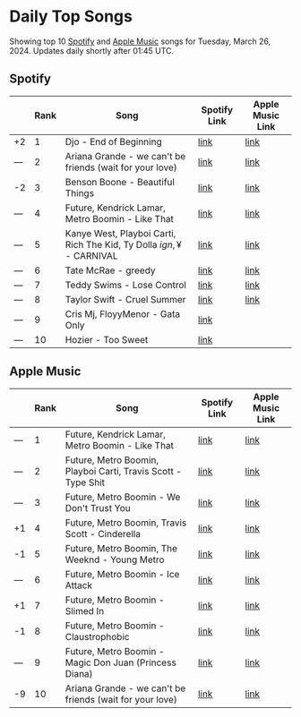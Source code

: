 # Daily Top Songs

Showing top 10 [Spotify](#spotify) and [Apple Music](#apple-music) songs for Tuesday, March 26, 2024. Updates daily shortly after 01:45 UTC.

## Spotify

|             | Rank            | Song            | Spotify Link                    | Apple Music Link                                                                             |
| ----------- | --------------- | --------------- | ------------------------------- | -------------------------------------------------------------------------------------------- |
| +2 | 1 | Djo - End of Beginning | [link](https://open.spotify.com/track/3qhlB30KknSejmIvZZLjOD) | [link](https://music.apple.com/us/song/end-of-beginning/1632448108) |
| — | 2 | Ariana Grande - we can't be friends (wait for your love) | [link](https://open.spotify.com/track/46kspZSY3aKmwQe7O77fCC) | [link](https://music.apple.com/us/song/we-cant-be-friends-wait-for-your-love/1725878242) |
| -2 | 3 | Benson Boone - Beautiful Things | [link](https://open.spotify.com/track/6tNQ70jh4OwmPGpYy6R2o9) | [link](https://music.apple.com/us/song/beautiful-things/1724488124) |
| — | 4 | Future, Kendrick Lamar, Metro Boomin - Like That | [link](https://open.spotify.com/track/2tudvzsrR56uom6smgOcSf) | [link](https://music.apple.com/us/song/like-that/1737150439) |
| — | 5 | Kanye West, Playboi Carti, Rich The Kid, Ty Dolla $ign, ¥$ - CARNIVAL | [link](https://open.spotify.com/track/4m4BHvDfzIgj5LbQLuFiIp) | [link](https://music.apple.com/us/song/carnival/1730241073) |
| — | 6 | Tate McRae - greedy | [link](https://open.spotify.com/track/3rUGC1vUpkDG9CZFHMur1t) | [link](https://music.apple.com/us/song/greedy/1706381103) |
| — | 7 | Teddy Swims - Lose Control | [link](https://open.spotify.com/track/17phhZDn6oGtzMe56NuWvj) | [link](https://music.apple.com/us/song/lose-control/1691699836) |
| — | 8 | Taylor Swift - Cruel Summer | [link](https://open.spotify.com/track/1BxfuPKGuaTgP7aM0Bbdwr) | [link](https://music.apple.com/us/song/cruel-summer/1468058171) |
| — | 9 | Cris Mj, FloyyMenor - Gata Only | [link](https://open.spotify.com/track/6XjDF6nds4DE2BBbagZol6) |  |
| — | 10 | Hozier - Too Sweet | [link](https://open.spotify.com/track/3HMY0r2BAdpasXMY8rseR0) |  |

## Apple Music

|             | Rank            | Song            | Spotify Link                    | Apple Music Link                   |
| ----------- | --------------- | --------------- | ------------------------------- | ---------------------------------- |
| — | 1 | Future, Kendrick Lamar, Metro Boomin - Like That | [link](https://open.spotify.com/track/2tudvzsrR56uom6smgOcSf) | [link](https://music.apple.com/us/song/like-that/1737150439) |
| — | 2 | Future, Metro Boomin, Playboi Carti, Travis Scott - Type Shit | [link](https://open.spotify.com/track/28drn6tQo95MRvO0jQEo5C) | [link](https://music.apple.com/us/song/type-shit/1737150156) |
| — | 3 | Future, Metro Boomin - We Don't Trust You | [link](https://open.spotify.com/track/1pnDvUuAEd6z8bKEsbAjk1) | [link](https://music.apple.com/us/song/we-dont-trust-you/1737150142) |
| +1 | 4 | Future, Metro Boomin, Travis Scott - Cinderella | [link](https://open.spotify.com/track/0hKtu53OlIFXVuYkZwcn3o) | [link](https://music.apple.com/us/song/cinderella/1737150446) |
| -1 | 5 | Future, Metro Boomin, The Weeknd - Young Metro | [link](https://open.spotify.com/track/3OxL6MuctgZp1e0zxoAZhH) | [link](https://music.apple.com/us/song/young-metro/1737150149) |
| — | 6 | Future, Metro Boomin - Ice Attack | [link](https://open.spotify.com/track/70ToiXlzl8N1EgfC07ZcZE) | [link](https://music.apple.com/us/song/ice-attack/1737150153) |
| +1 | 7 | Future, Metro Boomin - Slimed In | [link](https://open.spotify.com/track/2GLWhy9iiO1wrLUF5l4FtJ) | [link](https://music.apple.com/us/song/slimed-in/1737150442) |
| -1 | 8 | Future, Metro Boomin - Claustrophobic | [link](https://open.spotify.com/track/57ELn9TPDIhrpl0dasS465) | [link](https://music.apple.com/us/song/claustrophobic/1737150164) |
| — | 9 | Future, Metro Boomin - Magic Don Juan (Princess Diana) | [link](https://open.spotify.com/track/7pBcryEKcUEaWHwAu1wUyP) | [link](https://music.apple.com/us/song/magic-don-juan-princess-diana/1737150443) |
| -9 | 10 | Ariana Grande - we can't be friends (wait for your love) | [link](https://open.spotify.com/track/46kspZSY3aKmwQe7O77fCC) | [link](https://music.apple.com/us/song/we-cant-be-friends-wait-for-your-love/1725878242) |

